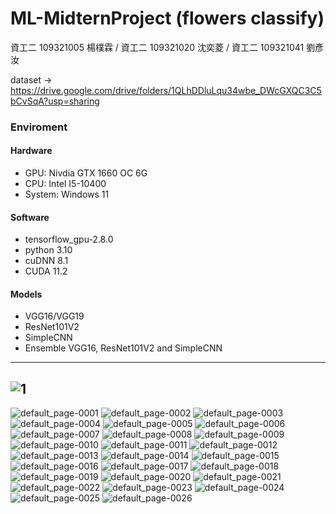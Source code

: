 # ML-MidternProject (flowers classify)
資工二 109321005 楊樸霖 / 資工二 109321020 沈奕菱 / 資工二 109321041 劉彥汝

dataset -> https://drive.google.com/drive/folders/1QLhDDluLqu34wbe_DWcGXQC3C5bCvSqA?usp=sharing
### Enviroment
#### Hardware 
 - GPU: Nivdia GTX 1660 OC 6G
 - CPU: Intel I5-10400
 - System: Windows 11
#### Software
 - tensorflow_gpu-2.8.0
 - python 3.10
 - cuDNN 8.1
 - CUDA 11.2
#### Models
 - VGG16/VGG19
 - ResNet101V2
 - SimpleCNN
 - Ensemble VGG16, ResNet101V2 and SimpleCNN
 ---
 ![1](https://user-images.githubusercontent.com/61071600/173221520-a8fc94ac-69c4-4ebd-9e8c-ac9f5873677e.jpg)
 ---
 ![default_page-0001](https://user-images.githubusercontent.com/61071600/210127507-9a2e90fb-8e1b-4723-8b5f-bcb8389ee4fd.jpg)
![default_page-0002](https://user-images.githubusercontent.com/61071600/210127509-4df7975f-1fc8-4aa6-be06-32baba4fb3ad.jpg)
![default_page-0003](https://user-images.githubusercontent.com/61071600/210127510-efe8a8db-572a-42f2-be41-1a5cd156d2d6.jpg)
![default_page-0004](https://user-images.githubusercontent.com/61071600/210127511-dc86728f-6d69-48c9-ac14-61b16d1f307a.jpg)
![default_page-0005](https://user-images.githubusercontent.com/61071600/210127512-791c9c06-e0f0-4b70-b03f-fa9d826ea771.jpg)
![default_page-0006](https://user-images.githubusercontent.com/61071600/210127513-77d39067-6960-4f51-8d92-d6005a7c539f.jpg)
![default_page-0007](https://user-images.githubusercontent.com/61071600/210127514-bb7b7187-25ed-441d-a51a-585be8df8cc1.jpg)
![default_page-0008](https://user-images.githubusercontent.com/61071600/210127515-5b7e0588-2e84-4c0a-81a8-d95761e337b3.jpg)
![default_page-0009](https://user-images.githubusercontent.com/61071600/210127516-13d16183-8d8d-46e1-a3fc-977cf09f41f8.jpg)
![default_page-0010](https://user-images.githubusercontent.com/61071600/210127517-098eb7cd-c54c-47ba-a3cb-992b3ececd48.jpg)
![default_page-0011](https://user-images.githubusercontent.com/61071600/210127518-fe091c31-7747-46de-9a34-8808481c74f8.jpg)
![default_page-0012](https://user-images.githubusercontent.com/61071600/210127519-30bf6316-02ae-4e7d-b1eb-95301e7698b3.jpg)
![default_page-0013](https://user-images.githubusercontent.com/61071600/210127522-6303ef09-c512-4f7e-ad79-b6fe43b57afd.jpg)
![default_page-0014](https://user-images.githubusercontent.com/61071600/210127525-5df077ec-25ef-44a3-8c35-ffc930fb69cc.jpg)
![default_page-0015](https://user-images.githubusercontent.com/61071600/210127526-7c45c8b8-3015-42e5-a23d-5b2adb430965.jpg)
![default_page-0016](https://user-images.githubusercontent.com/61071600/210127527-3331f3fc-e1b0-4a5d-bc85-84473a79ecb5.jpg)
![default_page-0017](https://user-images.githubusercontent.com/61071600/210127528-dcf36fe9-e534-4b01-a0c2-3348d21c0d1f.jpg)
![default_page-0018](https://user-images.githubusercontent.com/61071600/210127529-c019b08a-2717-4b46-9fba-eb1dbbb218ab.jpg)
![default_page-0019](https://user-images.githubusercontent.com/61071600/210127531-44a16b7d-af52-4a17-80a0-ba1e2ebd60ed.jpg)
![default_page-0020](https://user-images.githubusercontent.com/61071600/210127532-f3c84429-9b8f-4a17-ad71-39ed9c0be21d.jpg)
![default_page-0021](https://user-images.githubusercontent.com/61071600/210127533-d3f6911e-6980-42e5-bad6-b8e2984f8bd2.jpg)
![default_page-0022](https://user-images.githubusercontent.com/61071600/210127534-1d16520d-cc92-43ad-813e-a69edde7f947.jpg)
![default_page-0023](https://user-images.githubusercontent.com/61071600/210127535-5b386eeb-f0f6-4cf7-9faa-c400e81fd2b8.jpg)
![default_page-0024](https://user-images.githubusercontent.com/61071600/210127537-48831560-89ff-48a7-9000-4e2a27da26b4.jpg)
![default_page-0025](https://user-images.githubusercontent.com/61071600/210127538-962a1e58-f82e-4880-9b81-0a662d8bbe09.jpg)
![default_page-0026](https://user-images.githubusercontent.com/61071600/210127539-60d279b0-6972-4061-9443-91c7bb456efa.jpg)
